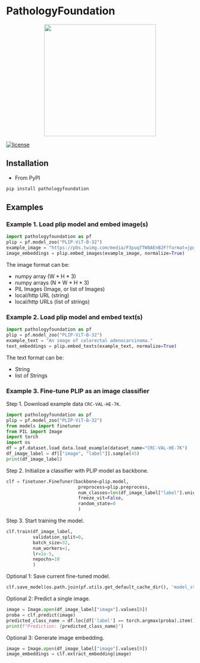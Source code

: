 # PathologyFoundation

<div style="text-align:center"><img src="figures/logo.png" width=300/></div>

[![license](https://img.shields.io/github/license/mashape/apistatus.svg?maxAge=2592000)](https://github.com/pathologyfoundation/PathologyFoundation/blob/master/LICENSE)

## Installation

* From PyPI

```bash
pip install pathologyfoundation
```

## Examples

### Example 1. Load plip model and embed image(s)

```python
import pathologyfoundation as pf
plip = pf.model_zoo("PLIP-ViT-B-32")
example_image = "https://pbs.twimg.com/media/F3puqTTW8AEnB2F?format=jpg&name=large"
image_embeddings = plip.embed_images(example_image, normalize=True)
```

The image format can be:
- numpy array (W * H * 3)
- numpy arrays (N * W * H * 3)
- PIL Images (Image, or list of Images)
- local/http URL (string)
- local/http URLs (list of strings)


### Example 2. Load plip model and embed text(s)

```python
import pathologyfoundation as pf
plip = pf.model_zoo("PLIP-ViT-B-32")
example_text = "An image of colorectal adenocarcinoma."
text_embeddings = plip.embed_texts(example_text, normalize=True)
```

The text format can be:
- String
- list of Strings




### Example 3. Fine-tune PLIP as an image classifier

Step 1. Download example data `CRC-VAL-HE-7K`.

```python
import pathologyfoundation as pf
plip = pf.model_zoo("PLIP-ViT-B-32")
from models import finetuner
from PIL import Image
import torch
import os
df = pf.dataset.load_data.load_example(dataset_name="CRC-VAL-HE-7K")
df_image_label = df[["image", "label"]].sample(45)
print(df_image_label)
```

Step 2. Initialize a classifier with PLIP model as backbone.

```python
clf = finetuner.FineTuner(backbone=plip.model,
                           preprocess=plip.preprocess,
                           num_classes=len(df_image_label["label"].unique()),
                           freeze_vit=False,
                           random_state=0
                           )
```

Step 3. Start training the model.

```python
clf.train(df_image_label,
          validation_split=0,
          batch_size=32,
          num_workers=1,
          lr=1e-5,
          nepochs=10
          )
```

Optional 1: Save current fine-tuned model.

```python
clf.save_model(os.path.join(pf.utils.get_default_cache_dir(), 'model_statedict_epoch.pth'))
```


Optional 2: Predict a single image.

```python
image = Image.open(df_image_label["image"].values[0])
proba = clf.predict(image)
predicted_class_name = df.loc[df['label'] == torch.argmax(proba).item(), 'class'][0]
print(f"Prediction: {predicted_class_name}")
```

Optional 3: Generate image embedding.

```python
image = Image.open(df_image_label["image"].values[0])
image_embeddings = clf.extract_embedding(image)
```

